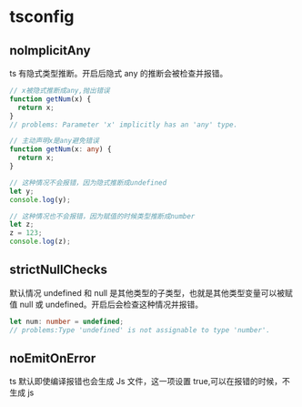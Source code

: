# tsconfig

## noImplicitAny

ts 有隐式类型推断。开启后隐式 any 的推断会被检查并报错。

```typescript
// x被隐式推断成any,抛出错误
function getNum(x) {
  return x;
}
// problems: Parameter 'x' implicitly has an 'any' type.
```

```typescript
// 主动声明x是any避免错误
function getNum(x: any) {
  return x;
}
```

```typescript
// 这种情况不会报错，因为隐式推断成undefined
let y;
console.log(y);
```

```typescript
// 这种情况也不会报错，因为赋值的时候类型推断成number
let z;
z = 123;
console.log(z);
```

## strictNullChecks

默认情况 undefined 和 null 是其他类型的子类型，也就是其他类型变量可以被赋值 null 或 undefined。开启后会检查这种情况并报错。

```typescript
let num: number = undefined;
// problems:Type 'undefined' is not assignable to type 'number'.
```

## noEmitOnError

ts 默认即使编译报错也会生成 Js 文件，这一项设置 true,可以在报错的时候，不生成 js
